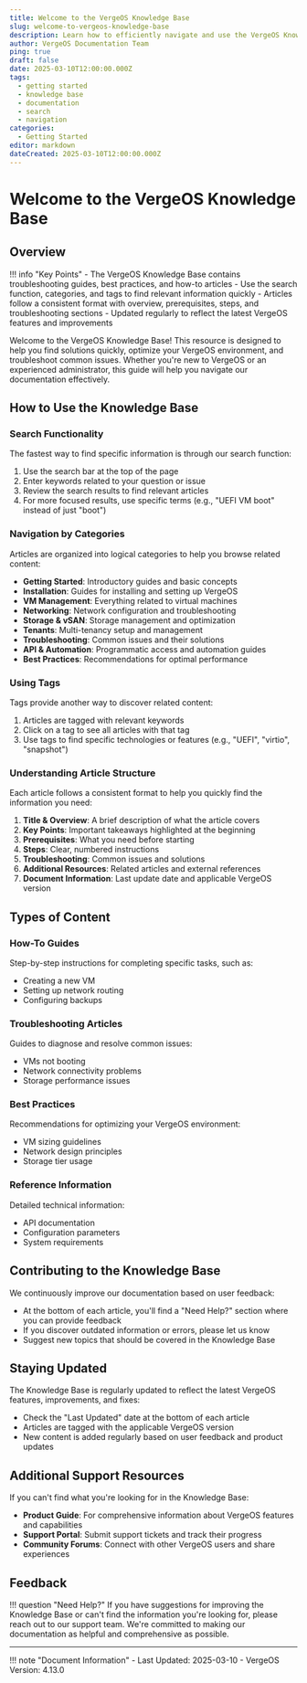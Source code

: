 ```yaml
---
title: Welcome to the VergeOS Knowledge Base
slug: welcome-to-vergeos-knowledge-base
description: Learn how to efficiently navigate and use the VergeOS Knowledge Base to find solutions, troubleshoot issues, and optimize your VergeOS environment.
author: VergeOS Documentation Team
ping: true
draft: false
date: 2025-03-10T12:00:00.000Z
tags:
  - getting started
  - knowledge base
  - documentation
  - search
  - navigation
categories:
  - Getting Started
editor: markdown
dateCreated: 2025-03-10T12:00:00.000Z
---
```


# Welcome to the VergeOS Knowledge Base

## Overview

!!! info "Key Points"
    - The VergeOS Knowledge Base contains troubleshooting guides, best practices, and how-to articles
    - Use the search function, categories, and tags to find relevant information quickly
    - Articles follow a consistent format with overview, prerequisites, steps, and troubleshooting sections
    - Updated regularly to reflect the latest VergeOS features and improvements

Welcome to the VergeOS Knowledge Base! This resource is designed to help you find solutions quickly, optimize your VergeOS environment, and troubleshoot common issues. Whether you're new to VergeOS or an experienced administrator, this guide will help you navigate our documentation effectively.

## How to Use the Knowledge Base

### Search Functionality

The fastest way to find specific information is through our search function:

1. Use the search bar at the top of the page
2. Enter keywords related to your question or issue
3. Review the search results to find relevant articles
4. For more focused results, use specific terms (e.g., "UEFI VM boot" instead of just "boot")

### Navigation by Categories

Articles are organized into logical categories to help you browse related content:

- **Getting Started**: Introductory guides and basic concepts
- **Installation**: Guides for installing and setting up VergeOS
- **VM Management**: Everything related to virtual machines
- **Networking**: Network configuration and troubleshooting
- **Storage & vSAN**: Storage management and optimization
- **Tenants**: Multi-tenancy setup and management
- **Troubleshooting**: Common issues and their solutions
- **API & Automation**: Programmatic access and automation guides
- **Best Practices**: Recommendations for optimal performance

### Using Tags

Tags provide another way to discover related content:

1. Articles are tagged with relevant keywords
2. Click on a tag to see all articles with that tag
3. Use tags to find specific technologies or features (e.g., "UEFI", "virtio", "snapshot")

### Understanding Article Structure

Each article follows a consistent format to help you quickly find the information you need:

1. **Title & Overview**: A brief description of what the article covers
2. **Key Points**: Important takeaways highlighted at the beginning
3. **Prerequisites**: What you need before starting
4. **Steps**: Clear, numbered instructions
5. **Troubleshooting**: Common issues and solutions
6. **Additional Resources**: Related articles and external references
7. **Document Information**: Last update date and applicable VergeOS version

## Types of Content

### How-To Guides

Step-by-step instructions for completing specific tasks, such as:

- Creating a new VM
- Setting up network routing
- Configuring backups

### Troubleshooting Articles

Guides to diagnose and resolve common issues:

- VMs not booting
- Network connectivity problems
- Storage performance issues

### Best Practices

Recommendations for optimizing your VergeOS environment:

- VM sizing guidelines
- Network design principles
- Storage tier usage

### Reference Information

Detailed technical information:

- API documentation
- Configuration parameters
- System requirements

## Contributing to the Knowledge Base

We continuously improve our documentation based on user feedback:

- At the bottom of each article, you'll find a "Need Help?" section where you can provide feedback
- If you discover outdated information or errors, please let us know
- Suggest new topics that should be covered in the Knowledge Base

## Staying Updated

The Knowledge Base is regularly updated to reflect the latest VergeOS features, improvements, and fixes:

- Check the "Last Updated" date at the bottom of each article
- Articles are tagged with the applicable VergeOS version
- New content is added regularly based on user feedback and product updates

## Additional Support Resources

If you can't find what you're looking for in the Knowledge Base:

- **Product Guide**: For comprehensive information about VergeOS features and capabilities
- **Support Portal**: Submit support tickets and track their progress
- **Community Forums**: Connect with other VergeOS users and share experiences

## Feedback

!!! question "Need Help?"
    If you have suggestions for improving the Knowledge Base or can't find the information you're looking for, please reach out to our support team. We're committed to making our documentation as helpful and comprehensive as possible.

---

!!! note "Document Information"
    - Last Updated: 2025-03-10
    - VergeOS Version: 4.13.0
